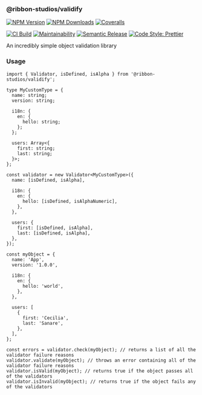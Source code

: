 ### @ribbon-studios/validify

[![NPM Version][npm-version-image]][npm-url]
[![NPM Downloads][npm-downloads-image]][npm-url]
[![Coveralls][coveralls-image]][coveralls-url]

[![CI Build][github-actions-image]][github-actions-url]
[![Maintainability][maintainability-image]][maintainability-url]
[![Semantic Release][semantic-release-image]][semantic-release-url]
[![Code Style: Prettier][code-style-image]][code-style-url]

An incredibly simple object validation library

### Usage

```tsx
import { Validator, isDefined, isAlpha } from '@ribbon-studios/validify';

type MyCustomType = {
  name: string;
  version: string;

  i18n: {
    en: {
      hello: string;
    };
  };

  users: Array<{
    first: string;
    last: string;
  }>;
};

const validator = new Validator<MyCustomType>({
  name: [isDefined, isAlpha],

  i18n: {
    en: {
      hello: [isDefined, isAlphaNumeric],
    },
  },

  users: {
    first: [isDefined, isAlpha],
    last: [isDefined, isAlpha],
  },
});

const myObject = {
  name: 'App',
  version: '1.0.0',

  i18n: {
    en: {
      hello: 'world',
    },
  },

  users: [
    {
      first: 'Cecilia',
      last: 'Sanare',
    },
  ],
};

const errors = validator.check(myObject); // returns a list of all the validator failure reasons
validator.validate(myObject); // throws an error containing all of the validator failure reasons
validator.isValid(myObject); // returns true if the object passes all of the validators
validator.isInvalid(myObject); // returns true if the object fails any of the validators
```

[npm-version-image]: https://img.shields.io/npm/v/@ribbon-studios/validify.svg
[npm-downloads-image]: https://img.shields.io/npm/dm/@ribbon-studios/validify.svg
[npm-url]: https://npmjs.org/package/@ribbon-studios/validify
[github-actions-image]: https://img.shields.io/github/actions/workflow/status/ribbon-studios/validify/ci.yml?event=push
[github-actions-url]: https://github.com/ribbon-studios/validify/actions/workflows/ci.yml?query=branch%3Amain
[coveralls-image]: https://img.shields.io/coveralls/ribbon-studios/validify.svg
[coveralls-url]: https://coveralls.io/github/ribbon-studios/validify?branch=main
[code-style-image]: https://img.shields.io/badge/code%20style-prettier-ff69b4.svg
[code-style-url]: https://prettier.io
[maintainability-image]: https://img.shields.io/codeclimate/maintainability/ribbon-studios/refreshly
[maintainability-url]: https://codeclimate.com/github/ribbon-studios/refreshly/maintainability
[semantic-release-url]: https://github.com/semantic-release/semantic-release
[semantic-release-image]: https://img.shields.io/badge/%F0%9F%93%A6%F0%9F%9A%80-semantic--release-e10079
